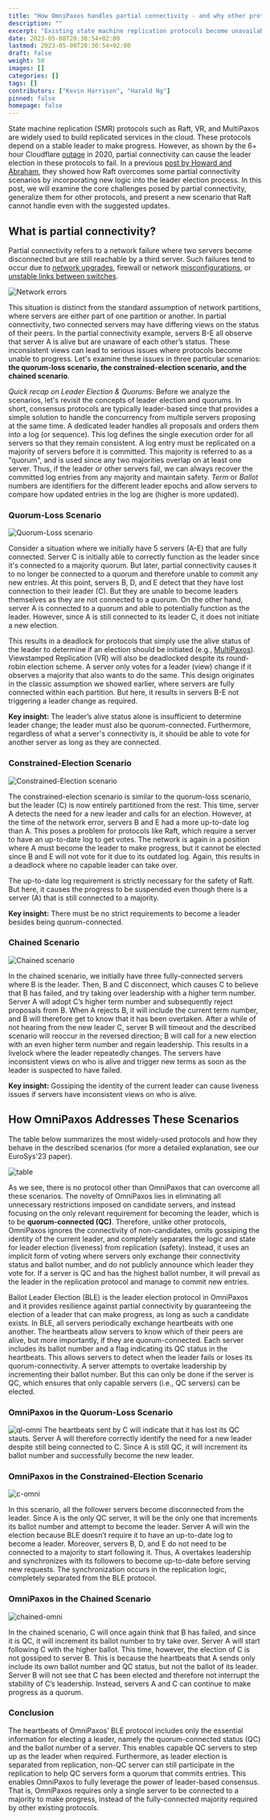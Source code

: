 ```yaml
---
title: "How OmniPaxos handles partial connectivity - and why other protocols can’t"
description: ""
excerpt: "Existing state machine replication protocols become unavailable with partial connectivity. OmniPaxos solves the problem by distilling a minimal set of requirements for becoming the leader which separates liveness and safety logic and adds the novel concept of quorum-connectivity to leader election."
date: 2023-05-08T20:30:54+02:00
lastmod: 2023-05-08T20:30:54+02:00
draft: false
weight: 50
images: []
categories: []
tags: []
contributors: ["Kevin Harrison", "Harald Ng"]
pinned: false
homepage: false
---
```


State machine replication (SMR) protocols such as Raft, VR, and MultiPaxos are widely used to build replicated services in the cloud. These protocols depend on a stable leader to make progress. However, as shown by the 6+ hour Cloudflare [outage](https://blog.cloudflare.com/a-byzantine-failure-in-the-real-world/) in 2020, partial connectivity can cause the leader election in these protocols to fail. In a previous [post by Howard and Abraham](https://decentralizedthoughts.github.io/2020-12-12-raft-liveness-full-omission/), they showed how Raft overcomes some partial connectivity scenarios by incorporating new logic into the leader election process. In this post, we will examine the core challenges posed by partial connectivity, generalize them for other protocols, and present a new scenario that Raft cannot handle even with the suggested updates.

## What is partial connectivity?

Partial connectivity refers to a network failure where two servers become disconnected but are still reachable by a third server. Such failures tend to occur due to [network upgrades](https://github.com/elastic/elasticsearch/issues/9495), firewall or network [misconfigurations](https://github.com/elastic/elasticsearch/issues/6105), or [unstable links between switches](https://issues.apache.org/jira/browse/MAPREDUCE-1800).

![Network errors](images/partition.png)

This situation is distinct from the standard assumption of network partitions, where servers are either part of one partition or another. In partial connectivity, two connected servers may have differing views on the status of their peers. In the partial connectivity example, servers B-E all observe that server A is alive but are unaware of each other’s status. These inconsistent views can lead to serious issues where protocols become unable to progress. Let's examine these issues in three particular scenarios: **the quorum-loss scenario, the constrained-election scenario, and the chained scenario**.

*Quick recap on Leader Election & Quorums:* Before we analyze the scenarios, let's revisit the concepts of leader election and quorums. In short, consensus protocols are typically leader-based since that provides a simple solution to handle the concurrency from multiple servers proposing at the same time. A dedicated leader handles all proposals and orders them into a log (or sequence). This log defines the single execution order for all servers so that they remain consistent. A log entry must be replicated on a majority of servers before it is committed. This majority is referred to as a "quorum", and is used since any two majorities overlap on at least one server. Thus, if the leader or other servers fail, we can always recover the committed log entries from any majority and maintain safety. *Term* or *Ballot* numbers are identifiers for the different leader epochs and allow servers to compare how updated entries in the log are (higher is more updated).

### Quorum-Loss Scenario

![Quorum-Loss scenario](images/quorum-loss.png)

Consider a situation where we initially have 5 servers (A-E) that are fully connected. Server C is initially able to correctly function as the leader since it's connected to a majority quorum. But later, partial connectivity causes it to no longer be connected to a quorum and therefore unable to commit any new entries. At this point, servers B, D, and E detect that they have lost connection to their leader (C). But they are unable to become leaders themselves as they are not connected to a quorum. On the other hand, server A is connected to a quorum and able to potentially function as the leader. However, since A is still connected to its leader C, it does not initiate a new election.

This results in a deadlock for protocols that simply use the alive status of the leader to determine if an election should be initiated (e.g., [MultiPaxos](https://www.cs.cornell.edu/courses/cs7412/2011sp/paxos.pdf)). Viewstamped Replication (VR) will also be deadlocked despite its round-robin election scheme. A server only votes for a leader (view) change if it observes a majority that also wants to do the same. This design originates in the classic assumption we showed earlier, where servers are fully connected within each partition. But here, it results in servers B-E not triggering a leader change as required.

**Key insight:** The leader’s alive status alone is insufficient to determine leader change; the leader must also be quorum-connected. Furthermore, regardless of what a server's connectivity is, it should be able to vote for another server as long as they are connected.

### Constrained-Election Scenario

![Constrained-Election scenario](images/constrained.png)

The constrained-election scenario is similar to the quorum-loss scenario, but the leader (C) is now entirely partitioned from the rest. This time, server A detects the need for a new leader and calls for an election. However, at the time of the network error, servers B and E had a more up-to-date log than A. This poses a problem for protocols like Raft, which require a server to have an up-to-date log to get votes. The network is again in a position where A must become the leader to make progress, but it cannot be elected since B and E will not vote for it due to its outdated log. Again, this results in a deadlock where no capable leader can take over.

The up-to-date log requirement is strictly necessary for the safety of Raft. But here, it causes the progress to be suspended even though there is a server (A) that is still connected to a majority.

**Key insight:** There must be no strict requirements to become a leader besides being quorum-connected.

### Chained Scenario

![Chained scenario](images/chained.png)

In the chained scenario, we initially have three fully-connected servers where B is the leader. Then, B and C disconnect, which causes C to believe that B has failed, and try taking over leadership with a higher term number. Server A will adopt C’s higher term number and subsequently reject proposals from B. When A rejects B, it will include the current term number, and B will therefore get to know that it has been overtaken. After a while of not hearing from the new leader C, server B will timeout and the described scenario will reoccur in the reversed direction; B will call for a new election with an even higher term number and regain leadership. This results in a livelock where the leader repeatedly changes. The servers have inconsistent views on who is alive and trigger new terms as soon as the leader is suspected to have failed.

**Key insight:** Gossiping the identity of the current leader can cause liveness issues if servers have inconsistent views on who is alive.

## How OmniPaxos Addresses These Scenarios
The table below summarizes the most widely-used protocols and how they behave in the described scenarios (for more a detailed explanation, see our EuroSys'23 paper).

![table](images/table.png)

As we see, there is no protocol other than OmniPaxos that can overcome all these scenarios. The novelty of OmniPaxos lies in eliminating all unnecessary restrictions imposed on candidate servers, and instead focusing on the only relevant requirement for becoming the leader, which is to be **quorum-connected (QC)**. Therefore, unlike other protocols, OmniPaxos ignores the connectivity of non-candidates, omits gossiping the identity of the current leader, and completely separates the logic and state for leader election (liveness) from replication (safety). Instead, it uses an implicit form of voting where servers only exchange their connectivity status and ballot number, and do not publicly announce which leader they vote for. If a server is QC and has the highest ballot number, it will prevail as the leader in the replication protocol and manage to commit new entries.

Ballot Leader Election (BLE) is the leader election protocol in OmniPaxos and it provides resilience against partial connectivity by guaranteeing the election of a leader that can make progress, as long as such a candidate exists. In BLE, all servers periodically exchange heartbeats with one another. The heartbeats allow servers to know which of their peers are alive, but more importantly, if they are quorum-connected. Each server includes its ballot number and a flag indicating its QC status in the heartbeats. This allows servers to detect when the leader fails or loses its quorum-connectivity. A server attempts to overtake leadership by incrementing their ballot number. But this can only be done if the server is QC, which ensures that only capable servers (i.e., QC servers) can be elected.

### OmniPaxos in the Quorum-Loss Scenario

![ql-omni](images/omni-quorum.png)
The heartbeats sent by C will indicate that it has lost its QC stauts. Server A will therefore correctly identify the need for a new leader despite still being connected to C. Since A is still QC, it will increment its ballot number and successfully become the new leader.

### OmniPaxos in the Constrained-Election Scenario

![c-omni](images/omni-constrained.png)

In this scenario, all the follower servers become disconnected from the leader. Since A is the only QC server, it will be the only one that increments its ballot number and attempt to become the leader. Server A will win the election because BLE doesn’t require it to have an up-to-date log to become a leader. Moreover, servers B, D, and E do not need to be connected to a majority to start following it. Thus, A overtakes leadership and synchronizes with its followers to become up-to-date before serving new requests. The synchronization occurs in the replication logic, completely separated from the BLE protocol.

### OmniPaxos in the Chained Scenario

![chained-omni](images/omni-chained.png)

In the chained scenario, C will once again think that B has failed, and since it is QC, it will increment its ballot number to try take over. Server A will start following C with the higher ballot. This time, however, the election of C is not gossiped to server B. This is because the heartbeats that A sends only include its own ballot number and  QC status, but not the ballot of its leader. Server B will not see that C has been elected and therefore not interrupt the stability of C’s leadership. Instead, servers A and C can continue to make progress as a quorum.

### Conclusion

The heartbeats of OmniPaxos’ BLE protocol includes only the essential information for electing a leader, namely the quorum-connected status (QC) and the ballot number of a server. This enables capable QC servers to step up as the leader when required. Furthermore, as leader election is separated from replication, non-QC server can still participate in the replication to help QC servers form a quorum that commits entries. This enables OmniPaxos to fully leverage the power of leader-based consensus. That is, OmniPaxos requires only a single server to be connected to a majority to make progress, instead of the fully-connected majority required by other existing protocols.
